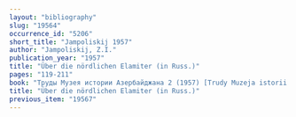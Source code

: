 ```yaml
---
layout: "bibliography"
slug: "19564"
occurrence_id: "5206"
short_title: "Jampoliskij 1957"
author: "Jampoliskij, Z.I."
publication_year: "1957"
title: "Über die nördlichen Elamiter (in Russ.)"
pages: "119-211"
book: "Труды Музея истории Азербайджана 2 (1957) [Trudy Muzeja istorii Azerbajdžana 2 (1957)]"
title: "Über die nördlichen Elamiter (in Russ.)"
previous_item: "19567"
---
```

